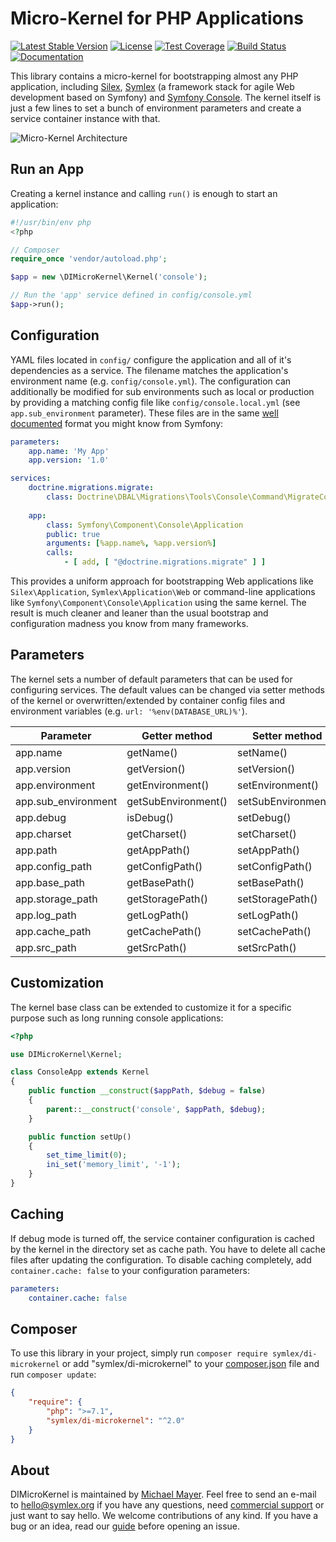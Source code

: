 # Micro-Kernel for PHP Applications

[![Latest Stable Version](https://poser.pugx.org/symlex/di-microkernel/v/stable.svg)](https://packagist.org/packages/symlex/di-microkernel)
[![License](https://poser.pugx.org/symlex/di-microkernel/license.svg)](https://packagist.org/packages/symlex/di-microkernel)
[![Test Coverage](https://codecov.io/gh/symlex/di-microkernel/branch/master/graph/badge.svg)](https://codecov.io/gh/symlex/di-microkernel)
[![Build Status](https://travis-ci.org/symlex/di-microkernel.png?branch=master)](https://travis-ci.org/symlex/di-microkernel)
[![Documentation](https://readthedocs.org/projects/symlex-docs/badge/?version=latest&style=flat)](https://docs.symlex.org/en/latest/di-microkernel)

This library contains a micro-kernel for bootstrapping almost any PHP application, including [Silex](https://silex.symfony.com/),
[Symlex](https://github.com/symlex/symlex) (a framework stack for agile Web development based on Symfony) 
and [Symfony Console](https://symfony.com/doc/current/components/console.html). 
The kernel itself is just a few lines to set a bunch of environment parameters and create a service container 
instance with that.

![Micro-Kernel Architecture](https://docs.symlex.org/en/latest/di-microkernel/img/architecture.svg)

## Run an App ##

Creating a kernel instance and calling `run()` is enough to start an application:

```php
#!/usr/bin/env php
<?php

// Composer
require_once 'vendor/autoload.php'; 

$app = new \DIMicroKernel\Kernel('console');

// Run the 'app' service defined in config/console.yml
$app->run(); 
```

## Configuration ##

YAML files located in `config/` configure the application and all of it's dependencies as a service. The filename matches 
the application's environment name (e.g. `config/console.yml`). The configuration can additionally be modified 
for sub environments such as local or production by providing a matching config file like `config/console.local.yml`
(see `app.sub_environment` parameter). These files are in the same [well documented](https://symfony.com/doc/current/components/dependency_injection.html) format you might know from Symfony:

```yaml
parameters:
    app.name: 'My App'
    app.version: '1.0'

services:
    doctrine.migrations.migrate:
        class: Doctrine\DBAL\Migrations\Tools\Console\Command\MigrateCommand
        
    app:
        class: Symfony\Component\Console\Application
        public: true
        arguments: [%app.name%, %app.version%]
        calls:
            - [ add, [ "@doctrine.migrations.migrate" ] ]
```

This provides a uniform approach for bootstrapping Web applications like `Silex\Application`,
`Symlex\Application\Web` or command-line applications like `Symfony\Component\Console\Application` using the same kernel. 
The result is much cleaner and leaner than the usual bootstrap and configuration madness you know from many frameworks.

## Parameters ##

The kernel sets a number of default parameters that can be used for configuring services. The default values can be 
changed via setter methods of the kernel or overwritten/extended by container config files 
and environment variables (e.g. `url: '%env(DATABASE_URL)%'`).

Parameter           | Getter method         | Setter method         | Default value            
--------------------|-----------------------|-----------------------|------------------
app.name            | getName()             | setName()             | 'Kernel'
app.version         | getVersion()          | setVersion()          | '1.0'
app.environment     | getEnvironment()      | setEnvironment()      | 'app'
app.sub_environment | getSubEnvironment()   | setSubEnvironment()   | 'local'
app.debug           | isDebug()             | setDebug()            | false
app.charset         | getCharset()          | setCharset()          | 'UTF-8'
app.path            | getAppPath()          | setAppPath()          | './'
app.config_path     | getConfigPath()       | setConfigPath()       | './config'
app.base_path       | getBasePath()         | setBasePath()         | '../'
app.storage_path    | getStoragePath()      | setStoragePath()      | '../storage'
app.log_path        | getLogPath()          | setLogPath()          | '../storage/log'
app.cache_path      | getCachePath()        | setCachePath()        | '../storage/cache'
app.src_path        | getSrcPath()          | setSrcPath()          | '../src'

## Customization ##

The kernel base class can be extended to customize it for a specific purpose such as long running console applications:

```php
<?php

use DIMicroKernel\Kernel;

class ConsoleApp extends Kernel
{
    public function __construct($appPath, $debug = false)
    {
        parent::__construct('console', $appPath, $debug);
    }

    public function setUp()
    {
        set_time_limit(0);
        ini_set('memory_limit', '-1');
    }
}
```

## Caching ##

If debug mode is turned off, the service container configuration is cached by the kernel in the directory set as cache path. You have to delete all cache files after updating the configuration. To disable caching completely, add `container.cache: false` to your configuration parameters: 

```yaml
parameters:
    container.cache: false
```

## Composer ##

To use this library in your project, simply run `composer require symlex/di-microkernel` or
add "symlex/di-microkernel" to your [composer.json](https://getcomposer.org/doc/04-schema.md) file and run `composer update`:

```json
{
    "require": {
        "php": ">=7.1",
        "symlex/di-microkernel": "^2.0"
    }
}
```

## About ##

DIMicroKernel is maintained by [Michael Mayer](https://blog.liquidbytes.net/about/).
Feel free to send an e-mail to [hello@symlex.org](mailto:hello@symlex.org) if you have any questions, 
need [commercial support](https://blog.liquidbytes.net/contact/) or just want to say hello. 
We welcome contributions of any kind. If you have a bug or an idea, read our 
[guide](CONTRIBUTING.md) before opening an issue.
